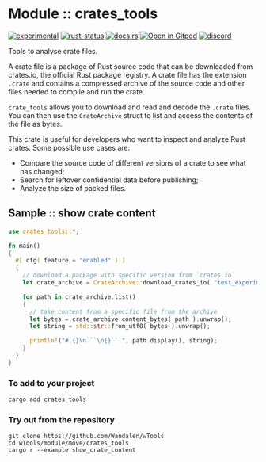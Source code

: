 <!-- {{# generate.module_header{} #}} -->

# Module :: crates_tools
<!--{ generate.module_header.start() }-->
 [![experimental](https://raster.shields.io/static/v1?label=&message=experimental&color=orange)](https://github.com/emersion/stability-badges#experimental) [![rust-status](https://github.com/Wandalen/wTools/actions/workflows/module_crates_tools_push.yml/badge.svg)](https://github.com/Wandalen/wTools/actions/workflows/module_crates_tools_push.yml) [![docs.rs](https://img.shields.io/docsrs/crates_tools?color=e3e8f0&logo=docs.rs)](https://docs.rs/crates_tools) [![Open in Gitpod](https://raster.shields.io/static/v1?label=try&message=online&color=eee&logo=gitpod&logoColor=eee)](https://gitpod.io/#RUN_PATH=.,SAMPLE_FILE=sample%2Frust%2Fcrates_tools_trivial%2Fsrc%2Fmain.rs,RUN_POSTFIX=--example%20crates_tools_trivial/https://github.com/Wandalen/wTools)
[![discord](https://img.shields.io/discord/872391416519737405?color=eee&logo=discord&logoColor=eee&label=ask)](https://discord.gg/m3YfbXpUUY)
<!--{ generate.module_header.end }-->

Tools to analyse crate files.

A crate file is a package of Rust source code that can be downloaded from crates.io, the official Rust package registry. A crate file has the extension `.crate` and contains a compressed archive of the source code and other files needed to compile and run the crate.

`crate_tools` allows you to download and read and decode the `.crate` files. You can then use the `CrateArchive` struct to list and access the contents of the file as bytes.

This crate is useful for developers who want to inspect and analyze Rust crates.
Some possible use cases are:

- Compare the source code of different versions of a crate to see what has changed;
- Search for leftover confidential data before publishing;
- Analyze the size of packed files.

## Sample  :: show crate content

<!-- {{# generate.module{} #}} -->

```rust
use crates_tools::*;

fn main()
{
  #[ cfg( feature = "enabled" ) ]
  {
    // download a package with specific version from `crates.io`
    let crate_archive = CrateArchive::download_crates_io( "test_experimental_c", "0.1.0" ).unwrap();

    for path in crate_archive.list()
    {
      // take content from a specific file from the archive
      let bytes = crate_archive.content_bytes( path ).unwrap();
      let string = std::str::from_utf8( bytes ).unwrap();

      println!("# {}\n```\n{}```", path.display(), string);
    }
  }
}
```

### To add to your project

```bash
cargo add crates_tools
```

### Try out from the repository

``` shell test
git clone https://github.com/Wandalen/wTools
cd wTools/module/move/crates_tools
cargo r --example show_crate_content
```
